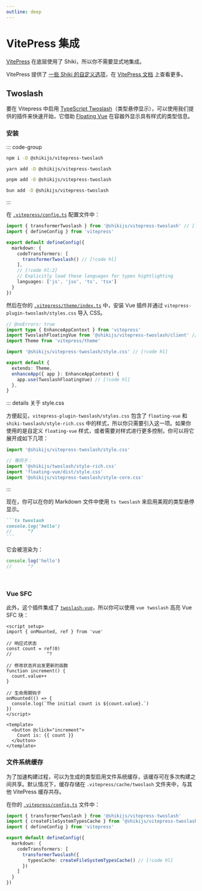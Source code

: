 ```yaml
---
outline: deep
---
```


# VitePress 集成

[VitePress](https://vitepress.dev/) 在底层使用了 Shiki，所以你不需要显式地集成。

VitePress 提供了 [一些 Shiki 的自定义选项](https://github.com/vuejs/vitepress/blob/main/src/node/markdown/markdown.ts#L66-L112)，在 [VitePress 文档](https://vitepress.dev/zh/reference/site-config#markdown) 上查看更多。

## Twoslash

要在 Vitepress 中启用 [TypeScript Twoslash](/packages/twoslash)（类型悬停显示），可以使用我们提供的插件来快速开始，它借助 [Floating Vue](https://floating-vue.starpad.dev/) 在容器外显示具有样式的类型信息。

<Badges name="@shikijs/vitepress-twoslash" />

### 安装

::: code-group

```sh [npm]
npm i -D @shikijs/vitepress-twoslash
```

```sh [yarn]
yarn add -D @shikijs/vitepress-twoslash
```

```sh [pnpm]
pnpm add -D @shikijs/vitepress-twoslash
```

```sh [bun]
bun add -D @shikijs/vitepress-twoslash
```

:::

在 [`.vitepress/config.ts`](https://vitepress.dev/reference/site-config) 配置文件中：

```ts [.vitepress/config.ts]
import { transformerTwoslash } from '@shikijs/vitepress-twoslash' // [!code hl]
import { defineConfig } from 'vitepress'

export default defineConfig({
  markdown: {
    codeTransformers: [
      transformerTwoslash() // [!code hl]
    ],
    // [!code hl:2]
    // Explicitly load these languages for types hightlighting
    languages: ['js', 'jsx', 'ts', 'tsx']
  }
})
```

然后在你的 [`.vitepress/theme/index.ts`](https://vitepress.dev/guide/custom-theme) 中，安装 Vue 插件并通过 `vitepress-plugin-twoslash/styles.css` 导入 CSS。

```ts [.vitepress/theme/index.ts]
// @noErrors: true
import type { EnhanceAppContext } from 'vitepress'
import TwoslashFloatingVue from '@shikijs/vitepress-twoslash/client' // [!code hl]
import Theme from 'vitepress/theme'

import '@shikijs/vitepress-twoslash/style.css' // [!code hl]

export default {
  extends: Theme,
  enhanceApp({ app }: EnhanceAppContext) {
    app.use(TwoslashFloatingVue) // [!code hl]
  },
}
```

::: details 关于 style.css

方便起见，`vitepress-plugin-twoslash/styles.css` 包含了 `floating-vue` 和 `shiki-twoslash/style-rich.css` 中的样式，所以你只需要引入这一项。如果你使用的是自定义 `floating-vue` 样式，或者需要对样式进行更多控制，你可以将它展开成如下几项：

```ts
import '@shikijs/vitepress-twoslash/style.css'

// 等同于：
import '@shikijs/twoslash/style-rich.css'
import 'floating-vue/dist/style.css'
import '@shikijs/vitepress-twoslash/style-core.css'
```

:::

现在，你可以在你的 Markdown 文件中使用 `ts twoslash` 来启用美观的类型悬停显示。

````md
```ts twoslash
console.log('hello')
//      ^?
```
````

它会被渲染为：

```ts twoslash
console.log('hello')
//      ^?
```

<br> <!-- leaving some space for the query above -->

### Vue SFC

此外，这个插件集成了 [`twoslash-vue`](https://github.com/antfu/twoslash-vue)，所以你可以使用 `vue twoslash` 高亮 Vue SFC 块：

```vue twoslash
<script setup>
import { onMounted, ref } from 'vue'

// 响应式状态
const count = ref(0)
//             ^?

// 修改状态并出发更新的函数
function increment() {
  count.value++
}

// 生命周期钩子
onMounted(() => {
  console.log(`The initial count is ${count.value}.`)
})
</script>

<template>
  <button @click="increment">
    Count is: {{ count }}
  </button>
</template>
```

### 文件系统缓存

为了加速构建过程，可以为生成的类型启用文件系统缓存，该缓存可在多次构建之间共享。默认情况下，缓存存储在 `.vitepress/cache/twoslash` 文件夹中，与其他 VitePress 缓存共存。

在你的 [`.vitepress/config.ts`](https://vitepress.dev/reference/site-config) 文件中：

```ts [.vitepress/config.ts]
import { transformerTwoslash } from '@shikijs/vitepress-twoslash'
import { createFileSystemTypesCache } from '@shikijs/vitepress-twoslash/cache-fs' // [!code hl]
import { defineConfig } from 'vitepress'

export default defineConfig({
  markdown: {
    codeTransformers: [
      transformerTwoslash({
        typesCache: createFileSystemTypesCache() // [!code hl]
      })
    ]
  }
})
```
